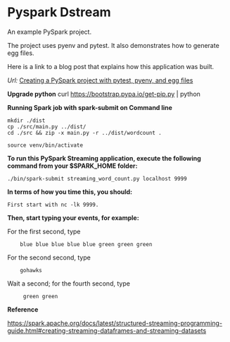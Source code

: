 # Pyspark Dstream

An example PySpark project.

The project uses pyenv and pytest.  It also demonstrates how to generate egg files.

Here is a link to a blog post that explains how this application was built.

_Url:_ [Creating a PySpark project with pytest, pyenv, and egg files](https://medium.com/@mrpowers/creating-a-pyspark-project-with-pytest-pyenv-and-egg-files-d2709eb1604c)

**Upgrade python**
curl https://bootstrap.pypa.io/get-pip.py | python


**Running Spark job with spark-submit on Command line**

    mkdir ./dist
    cp ./src/main.py ../dist/
    cd ./src && zip -x main.py -r ../dist/wordcount .

    source venv/bin/activate





**To run this PySpark Streaming application, execute the following command from your $SPARK_HOME folder:**

    ./bin/spark-submit streaming_word_count.py localhost 9999

**In terms of how you time this, you should:**

    First start with nc -lk 9999.
  
 

**Then, start typing your events, for example:**

For the first second, type

        blue blue blue blue blue green green green

For the second second, type
    
        gohawks

Wait a second; for the fourth second, type
    
         green green


**Reference**

https://spark.apache.org/docs/latest/structured-streaming-programming-guide.html#creating-streaming-dataframes-and-streaming-datasets